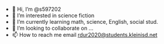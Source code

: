 - 👋 Hi, I’m @s597202
- 👀 I’m interested in science fiction
- 🌱 I’m currently learning math, science, English, social stud.
- 💞️ I’m looking to collaborate on ...
- 📫 How to reach me email rdur2020@students.kleinisd.net

<!---
s597202/s597202 is a ✨ special ✨ repository because its `README.md` (this file) appears on your GitHub profile.
You can click the Preview link to take a look at your changes.
--->
